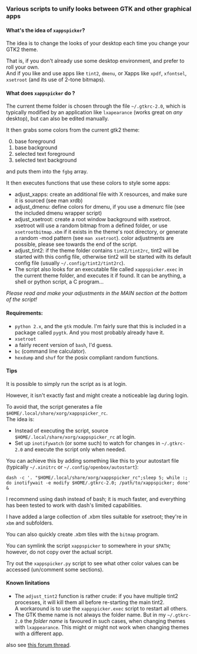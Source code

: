 ### Various scripts to unify looks between GTK and other graphical apps

#### What's the idea of `xappspicker`?

The idea is to change the looks of your desktop each time you change your GTK2
theme.

That is, if you don't already use some desktop environment, and prefer to roll 
your own.  
And if you like and use apps like `tint2`, `dmenu`, or Xapps like `xpdf`,
`xfontsel`, `xsetroot` (and its use of 2-tone bitmaps).

#### What does `xappspicker` do ?

The current theme folder is chosen through the file `~/.gtkrc-2.0`, which is
typically modified by an application like `lxapearance` (works great on _any_
desktop), but can also be edited manually.

It then grabs some colors from the current gtk2 theme:

0. base foreground
1. base background
2. selected text foreground
3. selected text background

and puts them into the `fgbg` array.

It then executes functions that use these colors to style some apps:
- adjust_xapps: create an additional file with X resources, and make sure 
  it is sourced (see man xrdb) 
- adjust_dmenu: define colors for dmenu, if you use a dmenurc file (see 
  the included dmenu wrapper script)
- adjust_xsetroot: create a root window background with xsetroot.
  xsetroot will use a random bitmap from a defined folder, or use
  `xsetrootbitmap.xbm` if it exists in the theme's root directory, or generate
  a random -mod pattern (see `man xsetroot`).
  color adjustments are possible, please see towards the end of the script.
- adjust_tint2: if the theme folder contains `tint2/tint2rc`, tint2 will be
  started with this config file, otherwise tint2 will be started with its
  default config file (usually `~/.config/tint2/tint2rc`).
- The script also looks for an executable file called `xappspicker.exec` in
  the current theme folder, and executes it if found. It can be anything,
  a shell or python script, a C program...

*Please read and make your adjustments in the MAIN section at the bottom of
the script!*

#### Requirements:

 - `python 2.x`, and the `gtk` module. I'm fairly sure that this is included in
   a package called `pygtk`. And you most probably already have it.
 - `xsetroot`
 - a fairly recent version of `bash`, I'd guess.  
 - `bc` (command line calculator).
 - `hexdump` and `shuf` for the posix compliant random functions.
 
#### Tips

It is possible to simply run the script as is at login.

However, it isn't exactly fast and might create a noticeable lag during
login.

To avoid that, the script generates a file `$HOME/.local/share/xorg/xappspicker_rc`.  
The idea is:

* Instead of executing the script, source `$HOME/.local/share/xorg/xappspicker_rc`
  at login.
* Set up `inotifywatch` (or some such) to watch for changes in `~/.gtkrc-2.0` and
  execute the script only when needed.

You can achieve this by adding something like this to your autostart file (typically
`~/.xinitrc` or `~/.config/openbox/autostart`):

    dash -c '. "$HOME/.local/share/xorg/xappspicker_rc";sleep 5; while :; do inotifywait -e modify $HOME/.gtkrc-2.0; /path/to/xappspicker; done' &

I recommend using dash instead of bash; it is much faster, and everything has
been tested to work with dash's limited capabilities.

I have added a large collection of .xbm tiles suitable for xsetroot; they're in
`xbm` and subfolders.

You can also quickly create .xbm tiles with the `bitmap` program.

You can symlink the script `xappspicker` to somewhere in your `$PATH`; however,
do not copy over the actual script.

Try out the `xappspicker.py` script to see what other color values can be accessed
(un/comment some sections).

#### Known linitations

* The `adjust_tint2` function is rather crude: if you have multiple tint2 processes,
  it will kill them all before re-starting the main tint2.  
  A workaround is to use the `xappspicker.exec` script to restart all others.
* The GTK theme name is not always the folder name. But in my `~/.gtkrc-2.0` the
  _folder name_ is favoured in such cases, when changing themes with `lxappearance`.
  This might or might not work when changing themes with a different app.

also see [this forum thread](https://forums.bunsenlabs.org/viewtopic.php?id=1941).
